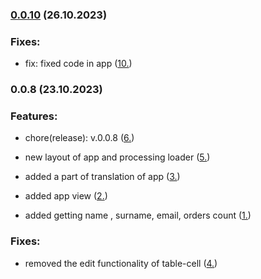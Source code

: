 <!-- @format -->

### [0.0.10](https://github.com/Johngtka/orders_analyser_for_bakery/compare/v.0.0.8...v.0.0.10) (26.10.2023)

### Fixes:

-   fix: fixed code in app
    ([10.](https://github.com/Johngtka/orders_analyser_for_bakery/commit/069d108aae69ef84181b6aec029e5b3d1dd624fc))

### 0.0.8 (23.10.2023)

### Features:

-   chore(release): v.0.0.8
    ([6.](https://github.com/Johngtka/orders_analyser_for_bakery/commit/1a9b2917a77cf079d22c18846f70a243c11147c4))

-   new layout of app and processing loader
    ([5.](https://github.com/Johngtka/orders_analyser_for_bakery/commit/b1011247aa3ed60718a0576d9ce0d620b2d5929f))

-   added a part of translation of app
    ([3.](https://github.com/Johngtka/orders_analyser_for_bakery/commit/b1011247aa3ed60718a0576d9ce0d620b2d5929f))

-   added app view
    ([2.](https://github.com/Johngtka/orders_analyser_for_bakery/commit/b1011247aa3ed60718a0576d9ce0d620b2d5929f))

-   added getting name , surname, email, orders count
    ([1.](https://github.com/Johngtka/orders_analyser_for_bakery/commit/fa48e679ae90212e2c81de8bf17c3e4969f24649))

### Fixes:

-   removed the edit functionality of table-cell
    ([4.](https://github.com/Johngtka/orders_analyser_for_bakery/commit/b1011247aa3ed60718a0576d9ce0d620b2d5929f))
